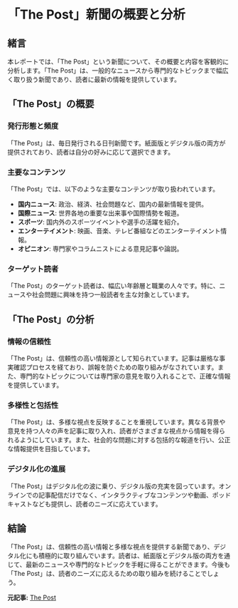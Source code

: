 # 「The Post」新聞の概要と分析

## 緒言

本レポートでは、「The Post」という新聞について、その概要と内容を客観的に分析します。「The Post」は、一般的なニュースから専門的なトピックまで幅広く取り扱う新聞であり、読者に最新の情報を提供しています。

## 「The Post」の概要

### 発行形態と頻度

「The Post」は、毎日発行される日刊新聞です。紙面版とデジタル版の両方が提供されており、読者は自分の好みに応じて選択できます。

### 主要なコンテンツ

「The Post」では、以下のような主要なコンテンツが取り扱われています。

- **国内ニュース**: 政治、経済、社会問題など、国内の最新情報を提供。
- **国際ニュース**: 世界各地の重要な出来事や国際情勢を報道。
- **スポーツ**: 国内外のスポーツイベントや選手の活躍を紹介。
- **エンターテイメント**: 映画、音楽、テレビ番組などのエンターテイメント情報。
- **オピニオン**: 専門家やコラムニストによる意見記事や論説。

### ターゲット読者

「The Post」のターゲット読者は、幅広い年齢層と職業の人々です。特に、ニュースや社会問題に興味を持つ一般読者を主な対象としています。

## 「The Post」の分析

### 情報の信頼性

「The Post」は、信頼性の高い情報源として知られています。記事は厳格な事実確認プロセスを経ており、誤報を防ぐための取り組みがなされています。また、専門的なトピックについては専門家の意見を取り入れることで、正確な情報を提供しています。

### 多様性と包括性

「The Post」は、多様な視点を反映することを重視しています。異なる背景や意見を持つ人々の声を記事に取り入れ、読者がさまざまな視点から情報を得られるようにしています。また、社会的な問題に対する包括的な報道を行い、公正な情報提供を目指しています。

### デジタル化の進展

「The Post」はデジタル化の波に乗り、デジタル版の充実を図っています。オンラインでの記事配信だけでなく、インタラクティブなコンテンツや動画、ポッドキャストなども提供し、読者のニーズに応えています。

## 結論

「The Post」は、信頼性の高い情報と多様な視点を提供する新聞であり、デジタル化にも積極的に取り組んでいます。読者は、紙面版とデジタル版の両方を通じて、最新のニュースや専門的なトピックを手軽に得ることができます。今後も「The Post」は、読者のニーズに応えるための取り組みを続けることでしょう。

**元記事:** [The Post](https://www.thepost.co.nz/nz-news/360630713/tech-talks-ai-tool-summarises-documents-podcasts)